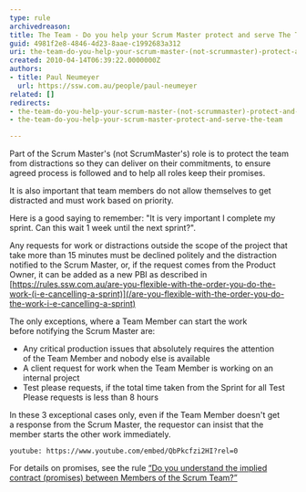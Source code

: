 ```yaml
---
type: rule
archivedreason: 
title: The Team - Do you help your Scrum Master protect and serve The Team?
guid: 4981f2e8-4846-4d23-8aae-c1992683a312
uri: the-team-do-you-help-your-scrum-master-(not-scrummaster)-protect-and-serve-the-team
created: 2010-04-14T06:39:22.0000000Z
authors:
- title: Paul Neumeyer
  url: https://ssw.com.au/people/paul-neumeyer
related: []
redirects:
- the-team-do-you-help-your-scrum-master-(not-scrummaster)-protect-and-serve-the-team
- the-team-do-you-help-your-scrum-master-protect-and-serve-the-team

---
```


Part of the Scrum Master's (not ScrumMaster's) role is to protect the team from distractions so they can deliver on their commitments, to ensure agreed process is followed and to help all roles keep their promises.

It is also important that team members do not allow themselves to get distracted and must work based on priority.

Here is a good saying to remember: "It is very important I complete my sprint. Can this wait 1 week until the next sprint?".

<!--endintro-->

Any requests for work or distractions outside the scope of the project that take more than 15 minutes must be declined politely and the distraction notified to the Scrum Master, or, if the request comes from the Product Owner, it can be added as a new PBI as described in   [https://rules.ssw.com.au/are-you-flexible-with-the-order-you-do-the-work-(i-e-cancelling-a-sprint)](/are-you-flexible-with-the-order-you-do-the-work-i-e-cancelling-a-sprint)

The only exceptions, where a Team Member can start the work before notifying the Scrum Master are:

* Any critical production issues that absolutely requires the attention of the Team Member and nobody else is available
* A client request for work when the Team Member is working on an internal project
* Test please requests, if the total time taken from the Sprint for all Test Please requests is less than 8 hours


In these 3 exceptional cases only, even if the Team Member doesn't get a response from the Scrum Master, the requestor can insist that the member starts the other work immediately.

`youtube: https://www.youtube.com/embed/QbPkcfzi2HI?rel=0`



For details on promises, see the rule     [“Do you understand the implied contract (promises) between Members of the Scrum Team?”](/Pages/ContractBetweenMembersOfScrumTeams.aspx)
